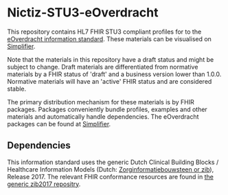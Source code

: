 # Nictiz-STU3-eOverdracht

This repository contains HL7 FHIR STU3 compliant profiles for to the [eOverdracht information standard](https://informatiestandaarden.nictiz.nl/wiki/vpk:Landingspagina_eOverdracht). These materials can be visualised on [Simplifier](https://simplifier.net/nictiz-stu3-eoverdracht).

Note that the materials in this repository have a draft status and might be subject to change. Draft materials are differentiated from normative materials by a FHIR status of 'draft' and a business version lower than 1.0.0. Normative materials will have an 'active' FHIR status and are considered stable.

The primary distribution mechanism for these materials is by FHIR packages. Packages conveniently bundle profiles, examples and other materials and automatically handle dependencies. The eOverdracht packages can be found at [Simplifier](https://simplifier.net/eOverdracht-STU3/~packages).

## Dependencies

This information standard uses the generic Dutch Clinical Building Blocks / Healthcare Information Models (Dutch: [Zorginformatiebouwsteen or zib](https://zibs.nl/wiki/Zorginformatiebouwstenen)), Release 2017. The relevant FHIR conformance resources are found in [the generic zib2017 repositry](https://github.com/Nictiz/Nictiz-STU3-Zib2017).
